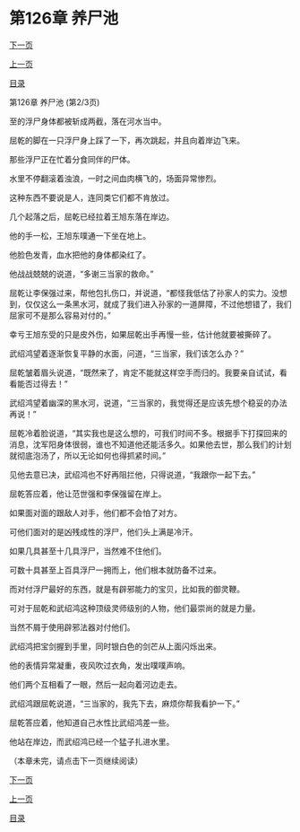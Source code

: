 <h1>第126章   养尸池</h1>
            <div><p><a href="./0377_%E7%AC%AC126%E7%AB%A0_%E5%85%BB%E5%B0%B8%E6%B1%A0.md">下一页</a></p><p><a href="./0375_%E7%AC%AC126%E7%AB%A0_%E5%85%BB%E5%B0%B8%E6%B1%A0.md">上一页</a></p><p><a href="../">目录</a></p></div>
            <div><p>第126章   养尸池 (第2/3页)</p><p>至的浮尸身体都被斩成两截，落在河水当中。</p><p>屈乾的脚在一只浮尸身上踩了一下，再次跳起，并且向着岸边飞来。</p><p>那些浮尸正在忙着分食同伴的尸体。</p><p>水里不停翻滚着浊浪，一时之间血肉横飞的，场面异常惨烈。</p><p>这种东西不要说是人，连同类它们都不肯放过。</p><p>几个起落之后，屈乾已经拉着王旭东落在岸边。</p><p>他的手一松，王旭东噗通一下坐在地上。</p><p>他脸色发青，血水把他的身体都染红了。</p><p>他战战兢兢的说道，“多谢三当家的救命。”</p><p>屈乾让李保强过来，帮他包扎伤口，并说道，“都怪我低估了孙家人的实力。没想到，仅仅这么一条黑水河，就成了我们进入孙家的一道屏障，不过他想错了，我们屈家可不是那么容易对付的。”</p><p>幸亏王旭东受的只是皮外伤，如果屈乾出手再慢一些，估计他就要被撕碎了。</p><p>武绍鸿望着逐渐恢复平静的水面，问道，“三当家，我们该怎么办？”</p><p>屈乾皱着眉头说道，“既然来了，肯定不能就这样空手而归的。我要亲自试试，看看能否过得去！”</p><p>武绍鸿望着幽深的黑水河，说道，“三当家的，我觉得还是应该先想个稳妥的办法再说！”</p><p>屈乾冷着脸说道，“其实我也是这么想的，可我们时间不多。根据手下打探回来的消息，沈军阳身体很弱，谁也不知道他还能活多久。如果他去世，那么我们的计划就彻底泡汤了，所以无论如何也得抓紧时间。”</p><p>见他去意已决，武绍鸿也不好再阻拦他，只得说道，“我跟你一起下去。”</p><p>屈乾答应着，他让范世强和李保强留在岸上。</p><p>如果面对面的跟敌人对手，他们都不会怕了对方。</p><p>可他们面对的是凶残成性的浮尸，他们头上满是冷汗。</p><p>如果几具甚至十几具浮尸，当然难不住他们。</p><p>可数十具甚至上百具浮尸一拥而上，他们根本就防备不过来。</p><p>而对付浮尸最好的东西，就是有辟邪能力的宝贝，比如我的御灵鞭。</p><p>可对于屈乾和武绍鸿这种顶级灵师级别的人物，他们最崇尚的就是力量。</p><p>当然不屑于使用辟邪法器对付他们。</p><p>武绍鸿把宝剑握到手里，同时银白色的剑芒从上面闪烁出来。</p><p>他的表情异常凝重，夜风吹过衣角，发出噗噗声响。</p><p>他们两个互相看了一眼，然后一起向着河边走去。</p><p>武绍鸿跟屈乾说道，“三当家的，我先下去，麻烦你帮我看护一下。”</p><p>屈乾答应着，他知道自己水性比武绍鸿差一些。</p><p>他站在岸边，而武绍鸿已经一个猛子扎进水里。</p><p>（本章未完，请点击下一页继续阅读）</p></div>
            <div><p><a href="./0377_%E7%AC%AC126%E7%AB%A0_%E5%85%BB%E5%B0%B8%E6%B1%A0.md">下一页</a></p><p><a href="./0375_%E7%AC%AC126%E7%AB%A0_%E5%85%BB%E5%B0%B8%E6%B1%A0.md">上一页</a></p><p><a href="../">目录</a></p></div>